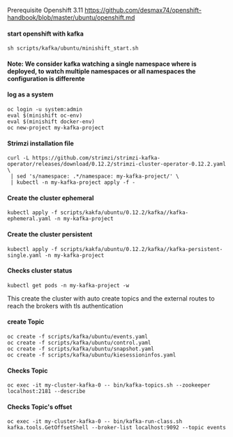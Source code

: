 Prerequisite Openshift 3.11
https://github.com/desmax74/openshift-handbook/blob/master/ubuntu/openshift.md

#### start openshift with kafka 
```console
sh scripts/kafka/ubuntu/minishift_start.sh 
```

#### Note:  We consider kafka watching a single namespace where is deployed, to watch multiple namespaces or all namespaces the configuration is differente
#### log as a system
```console 
oc login -u system:admin
eval $(minishift oc-env) 
eval $(minishift docker-env)
oc new-project my-kafka-project
```

#### Strimzi installation file
```console 
curl -L https://github.com/strimzi/strimzi-kafka-operator/releases/download/0.12.2/strimzi-cluster-operator-0.12.2.yaml \
 | sed 's/namespace: .*/namespace: my-kafka-project/' \
 | kubectl -n my-kafka-project apply -f -
```
 
#### Create the cluster ephemeral
```console 
kubectl apply -f scripts/kakfa/ubuntu/0.12.2/kafka//kafka-ephemeral.yaml -n my-kafka-project
```

#### Create the cluster persistent
```console 
kubectl apply -f scripts/kakfa/ubuntu/0.12.2/kafka//kafka-persistent-single.yaml -n my-kafka-project
```

#### Checks cluster status 
```console
kubectl get pods -n my-kafka-project -w
```

This create the cluster with auto create topics and the external routes to reach the brokers with tls authentication
#### create Topic
```console 
oc create -f scripts/kafka/ubuntu/events.yaml
oc create -f scripts/kafka/ubuntu/control.yaml
oc create -f scripts/kafka/ubuntu/snapshot.yaml
oc create -f scripts/kafka/ubuntu/kiesessioninfos.yaml
```
#### Checks Topic
```console 
oc exec -it my-cluster-kafka-0 -- bin/kafka-topics.sh --zookeeper localhost:2181 --describe
```
#### Checks Topic's offset
```console 
oc exec -it my-cluster-kafka-0 -- bin/kafka-run-class.sh kafka.tools.GetOffsetShell --broker-list localhost:9092 --topic events
```
